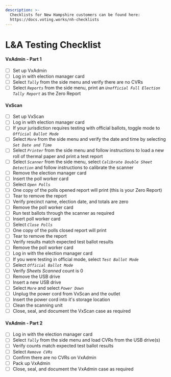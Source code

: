 ```yaml
---
description: >-
  Checklists for New Hampshire customers can be found here:
  https://docs.voting.works/nh-checklists
---
```


# L\&A Testing Checklist

#### VxAdmin - Part 1

* [ ] Set up VxAdmin
* [ ] Log in with election manager card
* [ ] Select _`Tally`_ from the side menu and verify there are no CVRs&#x20;
* [ ] Select _`Reports`_ from the side menu, print an _`Unofficial Full Election Tally Report`_ as the Zero Report

#### VxScan

* [ ] Set up VxScan
* [ ] Log in with election manager card
* [ ] If your jurisdiction requires testing with official ballots, toggle mode to _`Official Ballot Mode`_
* [ ] Select _`More`_ from the side menu and verify the date and time by selecting _`Set Date and Time`_
* [ ] Select _`Printer`_ from the side menu and follow instructions to load a new roll of thermal paper and print a test report&#x20;
* [ ] Select _`Scanner`_ from the side menu, select _`Calibrate Double Sheet Detection`_ and follow instructions to calibrate the scanner
* [ ] Remove the election manager card
* [ ] Insert the poll worker card
* [ ] Select _`Open Polls`_
* [ ] One copy of the polls opened report will print (this is your Zero Report)
* [ ] Tear to remove the report
* [ ] Verify precinct name, election date, and totals are zero
* [ ] Remove the poll worker card
* [ ] Run test ballots through the scanner as required
* [ ] Insert poll worker card
* [ ] Select _`Close Polls`_
* [ ] One copy of the polls closed report will print
* [ ] Tear to remove the report
* [ ] Verify results match expected test ballot results
* [ ] Remove the poll worker card
* [ ] Log in with the election manager card
* [ ] If you were testing in official mode, select _`Test Ballot Mode`_
* [ ] Select _`Official Ballot Mode`_
* [ ] Verify _Sheets Scanned_ count is 0
* [ ] Remove the USB drive
* [ ] Insert a new USB drive
* [ ] Select _`More`_ and select _`Power Down`_
* [ ] Unplug the power cord from VxScan and the outlet
* [ ] Insert the power cord into it's storage location
* [ ] Clean the scanning unit
* [ ] Close, seal, and document the VxScan case as required

#### VxAdmin - Part 2

* [ ] Log in with the election manager card
* [ ] Select _`Tally`_ from the side menu and load CVRs from the USB drive(s)
* [ ] Verify counts match expected test ballot results
* [ ] Select _`Remove CVRs`_
* [ ] Confirm there are no CVRs on VxAdmin
* [ ] Pack up VxAdmin
* [ ] Close, seal, and document the VxAdmin case as required
